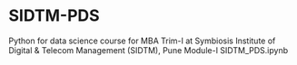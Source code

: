 # SIDTM-PDS
Python for data science course for MBA Trim-I at Symbiosis Institute of Digital & Telecom Management (SIDTM), Pune
Module-I SIDTM_PDS.ipynb
